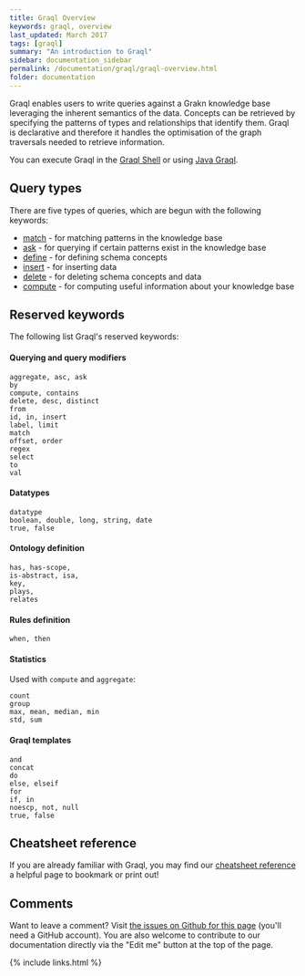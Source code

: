 ```yaml
---
title: Graql Overview
keywords: graql, overview
last_updated: March 2017
tags: [graql]
summary: "An introduction to Graql"
sidebar: documentation_sidebar
permalink: /documentation/graql/graql-overview.html
folder: documentation
---
```


Graql enables users to write queries against a Grakn knowledge base leveraging the inherent semantics of the data. Concepts can be retrieved by specifying the patterns of types and relationships that identify them. Graql is declarative and therefore it handles the optimisation of the graph traversals needed to retrieve information.

You can execute Graql in the [Graql Shell](graql-shell.html) or using [Java
Graql](../developing-with-java/java-graql.html).

## Query types

There are five types of queries, which are begun with the following keywords:  
- [match](match-queries.html) - for matching patterns in the knowledge base  
- [ask](ask-queries.html) - for querying if certain patterns exist in the knowledge base  
- [define](define-queries.html) - for defining schema concepts
- [insert](insert-queries.html) - for inserting data
- [delete](delete-queries.html) - for deleting schema concepts and data
- [compute](compute-queries.html) - for computing useful information about your knowledge base

## Reserved keywords

The following list Graql's reserved keywords:

#### Querying and query modifiers

```graql-test-ignore
aggregate, asc, ask
by
compute, contains
delete, desc, distinct
from
id, in, insert
label, limit
match
offset, order
regex
select
to
val
```

#### Datatypes

```graql-test-ignore
datatype
boolean, double, long, string, date
true, false
```

#### Ontology definition

```graql-test-ignore
has, has-scope, 
is-abstract, isa, 
key,
plays,
relates
```

#### Rules definition

```graql-test-ignore
when, then
```

#### Statistics 
Used with `compute` and `aggregate`:

```graql-test-ignore
count
group
max, mean, median, min
std, sum
```

#### Graql templates

```graql-template
and
concat
do
else, elseif
for
if, in
noescp, not, null
true, false
```

## Cheatsheet reference
If you are already familiar with Graql, you may find our [cheatsheet reference](graql-cheatsheet.html) a helpful page to bookmark or print out!

## Comments
Want to leave a comment? Visit <a href="https://github.com/graknlabs/docs/issues/42" target="_blank">the issues on Github for this page</a> (you'll need a GitHub account). You are also welcome to contribute to our documentation directly via the "Edit me" button at the top of the page.


{% include links.html %}


